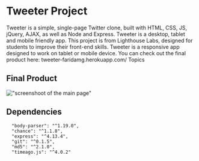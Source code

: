 # Tweeter Project

Tweeter is a simple, single-page Twitter clone, built with HTML, CSS, JS,
jQuery, AJAX, as well as Node and Express. Tweeter is a desktop, tablet and
mobile friendly app. This project is from Lighthouse Labs, designed for students
to improve their front-end skills. Tweeter is a responsive app designed to work
on tablet or mobile device. You can check out the final product here:
tweeter-faridamg.herokuapp.com/ Topics

## Final Product

!["screenshoot of the main page"](https://github.com/faridamoussaeff/tweeter/blob/master/docs/tweeter.gif)

## Dependencies

```
  "body-parser": "^1.19.0",
  "chance": "^1.1.8",
  "express": "^4.13.4",
  "git": "^0.1.5",
  "md5": "^2.1.0",
  "timeago.js": "^4.0.2"
```
